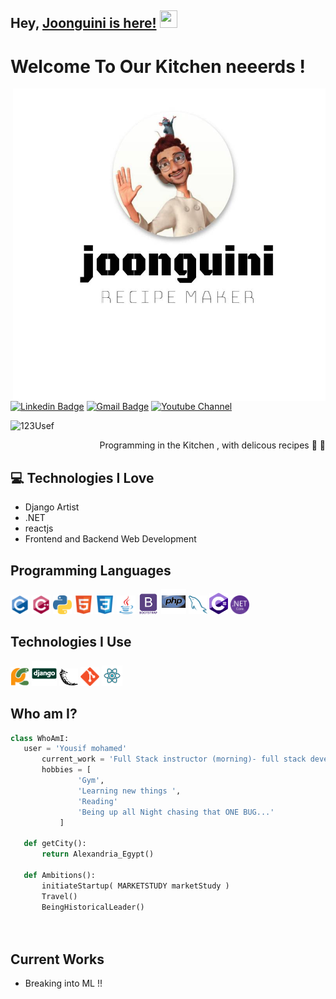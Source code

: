 ## Hey, [Joonguini is here!](https://www.youtube.com/@joonguinirecipes)  <img src="https://media.giphy.com/media/hvRJCLFzcasrR4ia7z/giphy.gif" width="28px" height="28px">

<h1>Welcome To Our Kitchen neeerds ! </h1> 

<img src = 'https://github.com/123usef/123usef/blob/main/images/logo%20(1).jpg' alt = 'Joonguini' width='500px' height='500px' align='right'/>

[![Linkedin Badge](https://img.shields.io/badge/-Yousif%20Mohamed-blue?style=flat-square&logo=Linkedin&logoColor=white&link=https://www.linkedin.com/in/youssif-mohamed-450795157/)](https://www.linkedin.com/in/youssif-mohamed-450795157/) [![Gmail Badge](https://img.shields.io/badge/-yousifm836-c14438?style=flat-square&logo=Gmail&logoColor=white&link=mailto:yousifm836@gmail.com)](yousifm836@gmail.com) [![Youtube Channel](https://img.shields.io/badge/-joonguini%20Recipes-c14438?style=flat-square&logo=Youtube&link=https://www.youtube.com/@joonguinirecipes)](https://www.youtube.com/@joonguinirecipes)
<p align="left"> <img src="https://komarev.com/ghpvc/?username=123usef" alt="123Usef" /> </p>

<div style="text-align: right">Programming in the Kitchen , with delicous recipes 🤩 🥳 </div>

## :computer: Technologies I Love
* Django Artist
* .NET 
* reactjs
* Frontend and Backend Web Development



## Programming Languages
<img src = 'https://github.com/123usef/123usef/blob/main/images/c-original.svg' width='30'/> <img src = 'https://github.com/123usef/123usef/blob/main/images/cpp.svg' width='30'/> <img src = 'https://github.com/123usef/123usef/blob/main/images/python2.png' height='30'/>  <img src = 'https://github.com/123usef/123usef/blob/main/images/html.svg' width='30'/>   <img src = 'https://github.com/123usef/123usef/blob/main/images/css.svg' width='30'/> <img src = 'https://github.com/123usef/123usef/blob/main/images/java.svg' width='30'/> <img src = 'https://github.com/123usef/123usef/blob/main/images/bootstrap.svg' width='33'/>  <img src = 'https://github.com/123usef/123usef/blob/main/images/php.svg' width='40'/>
 <img src = 'https://github.com/123usef/123usef/blob/main/images/sql.svg' width='30'/> <img src = 'https://github.com/123usef/123usef/blob/main/images/c--4.svg' width='30'/> <img src = 'https://github.com/123usef/123usef/blob/main/images/NET_Core_Logo.svg' width='30'/>
 
 ## Technologies I Use
 <img src = 'https://github.com/123usef/123usef/blob/main/images/pycharm.svg' width='30'/>  <img src = 'https://github.com/123usef/123usef/blob/main/images/django.svg' height='40'/> <img src = 'https://github.com/123usef/123usef/blob/main/images/flask.png' width='30'/> <img src = 'https://github.com/123usef/123usef/blob/main/images/git.svg' width='30'/>  <img src = 'https://github.com/123usef/123usef/blob/main/images/react.svg' width='33'/>
 
 ## Who am I?
 ```python
 class WhoAmI:
 	user = 'Yousif mohamed'
		current_work = 'Full Stack instructor (morning)- full stack developer (Night)'
		hobbies = [
				'Gym',
				'Learning new things ',
				'Reading'
				'Being up all Night chasing that ONE BUG...'
			]
	
	def getCity():
		return Alexandria_Egypt()
	
	def Ambitions():
		initiateStartup( MARKETSTUDY marketStudy )
		Travel()
		BeingHistoricalLeader()
		
	
 ```
 
## Current Works
 * Breaking into ML !!
